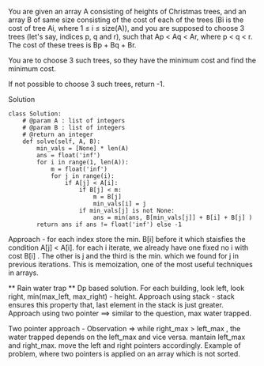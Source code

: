 You are given an array A consisting of heights of Christmas trees, and an array B of same size consisting of the cost of each of the trees (Bi is the cost of tree Ai, where 1 ≤ i ≤ size(A)), and you are supposed to choose 3 trees (let's say, indices p, q and r), such that Ap < Aq < Ar, where p < q < r.
The cost of these trees is Bp + Bq + Br.

You are to choose 3 such trees, so they have the minimum cost and find the minimum cost.

If not possible to choose 3 such trees, return -1.

Solution
```
class Solution:
    # @param A : list of integers
    # @param B : list of integers
    # @return an integer
    def solve(self, A, B):
        min_vals = [None] * len(A)
        ans = float('inf')
        for i in range(1, len(A)):
            m = float('inf')
            for j in range(i):
                if A[j] < A[i]:
                    if B[j] < m:
                        m = B[j]
                        min_vals[i] = j
                    if min_vals[j] is not None:
                        ans = min(ans, B[min_vals[j]] + B[i] + B[j] )
        return ans if ans != float('inf') else -1
```

Approach - for each index store the min. B[i] before it which staisfies the condition A[j] < A[i]. for each i iterate, we already have one fixed no i with cost B[i]
. The other is j and the third is the min. which we found for j in previous iterations. This is memoization, one of the most useful techniques in arrays.

** Rain water trap **
Dp based solution. For each building, look left, look right, min(max_left, max_right) - height.
Approach using stack - stack ensures this property that, last element in the stack is just greater.
Approach using two pointer ==> similar to the question, max water trapped.

Two pointer approach - Observation => while right_max > left_max , the water trapped depends on the left_max and vice versa. mantain left_max and right_max. move the left and right pointers accordingly. Example of problem, where two pointers is applied on an array which is not sorted.

